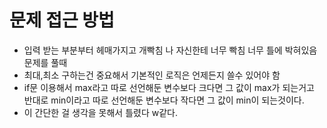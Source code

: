 # 문제 접근 방법 
- 입력 받는 부분부터 헤매가지고 개빡침 나 자신한테 너무 빡침 너무 틀에 박혀있음 문제를 풀때 
- 최대,최소 구하는건 중요해서 기본적인 로직은 언제든지 쓸수 있어야 함 
- if문 이용해서 max라고 따로 선언해둔 변수보다 크다면 그 값이 max가 되는거고 반대로 min이라고 따로 선언해둔 변수보다 작다면 그 값이 min이 되는것이다.
- 이 간단한 걸 생각을 못해서 틀렸다 w같다.